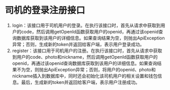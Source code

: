 # 司机的登录注册接口

1. login：该接口用于司机用户的登录。在执行该接口时，首先从请求中获取到用户的code，然后调用getOpenId函数获取用户的openid，再通过该openid查询数据库获取到该用户的详细信息。如果查询结果为空，则抛出ApiException异常；否则，生成新的token并返回给客户端，表示用户登录成功。
2. register：该接口用于司机用户的注册。在执行该接口时，首先从请求中获取到用户的code、photo和nickname，然后调用getOpenId函数获取用户的openid，再通过该openid查询数据库获取到该用户的详细信息。如果查询结果不为空，则抛出ApiException异常；否则，将用户的openid、photo和nickname插入到数据库中，同时还会初始化该司机用户的相关设置和钱包信息。最后，生成新的token并返回给客户端，表示用户注册成功。